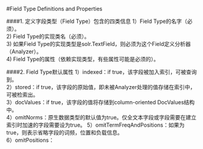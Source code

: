 #Field Type Definitions and Properties

####1. 定义字段类型（Field Type）包含的四类信息
1）Field Type的名字（必须）。  
2) Field Type的实现类名（必须）。  
3) 如果Field Type的实现类型是solr.TextField，则必须为这个Field定义分析器（Analyzer）。  
4) Field Type的属性（依赖实现类型，有些属性可能是必须的）。

####2. Field Type默认属性
1）indexed：if true，该字段被加入索引，可被查询到。  
2）stored：if true，该字段的原始值，即未被Analyzer处理的值存储在索引中，可被检索出。  
3）docValues：if true，该字段的值将存储到column-oriented DocValues结构中。  
4）omitNorms：原生数据类型的默认值为true。仅全文本字段或字段需要在建立索引时加速的字段需要设为true。
5）omitTermFreqAndPositions：如果为true，则表示省略字段的词频，位置和负载信息。  
6）omitPositions：